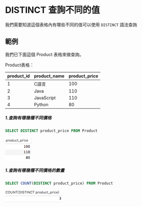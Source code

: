 # DISTINCT 查詢不同的值

我們需要知道這個表格內有哪些不同的值可以使用 `DISTINCT` 語法查詢

## 範例
我們已下面這個 Product 表格來做查詢。

Product表格：

|product_id|product_name|product_price|
| -------- | ---------- | ----------- |
|    1     |    C語言    |100|
|    2     |    Java    |110|
|    3     |   JavaScript |110|
|    4     |   Python   |80|


##### 1.查詢有哪幾種不同價格

```sql
SELECT DISTINCT product_price FROM Product 
```

![](/assets/img3-1.png)

##### 1.查詢有哪幾種不同價格的數量

```sql
SELECT COUNT(DISTINCT product_price) FROM Product 
```

![](/assets/img3-2.png)
